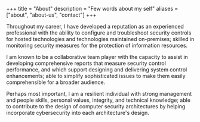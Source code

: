 +++
title = "About"
description = "Few words about my self"
aliases = ["about", "about-us", "contact"]
+++

Throughout my career, I have developed a reputation as an experienced professional with the ability to configure and troubleshoot security controls for hosted technologies and technologies maintained on-premises; skilled in monitoring security measures for the protection of information resources. 

I am known to be a collaborative team player with the capacity to assist in developing comprehensive reports that measure security control performance, and which support designing and delivering system control enhancements; able to simplify sophisticated issues to make them easily comprehensible for a broader audience. 

Perhaps most important, I am a resilient individual with strong management and people skills, personal values, integrity, and technical knowledge; able to contribute to the design of computer security architectures by helping incorporate cybersecurity into each architecture's design.



